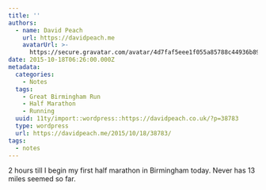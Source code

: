 ```yaml
---
title: ''
authors:
  - name: David Peach
    url: https://davidpeach.me
    avatarUrl: >-
      https://secure.gravatar.com/avatar/4d7faf5eee1f055a85788c44936b8995eaab6dfb004e7854ec747ccb272e91ee?s=96&d=mm&r=g
date: 2015-10-18T06:26:00.000Z
metadata:
  categories:
    - Notes
  tags:
    - Great Birmingham Run
    - Half Marathon
    - Running
  uuid: 11ty/import::wordpress::https://davidpeach.co.uk/?p=38783
  type: wordpress
  url: https://davidpeach.me/2015/10/18/38783/
tags:
  - notes
---
```

2 hours till I begin my first half marathon in Birmingham today. Never has 13 miles seemed so far.